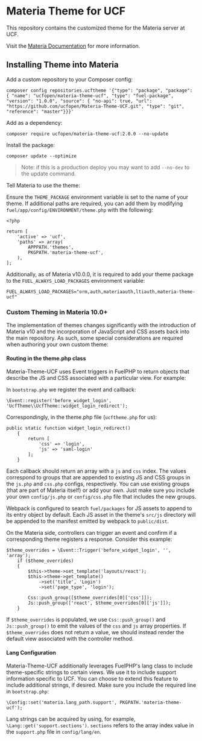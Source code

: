 # Materia Theme for UCF

This repository contains the customized theme for the Materia server at UCF.

Visit the [Materia Documentation](https://ucfopen.github.io/Materia-Docs) for more information.

## Installing Theme into Materia

Add a custom repository to your Composer config:

`composer config repositories.ucftheme '{"type": "package", "package": { "name": "ucfopen/materia-theme-ucf", "type": "fuel-package", "version": "1.0.0", "source": { "no-api": true, "url": "https://github.com/ucfopen/Materia-Theme-UCF.git", "type": "git", "reference": "master"}}}'`

Add as a dependency:

`composer require ucfopen/materia-theme-ucf:2.0.0 --no-update`

Install the package: 

`composer update --optimize`

> Note: if this is a production deploy you may want to add `--no-dev` to the update command.

Tell Materia to use the theme:

Ensure the `THEME_PACKAGE` environment variable is set to the name of your theme. If additional paths are required, you can add them by modifying `fuel/app/config/ENVIRONMENT/theme.php` with the following:

```
<?php

return [
	'active' => 'ucf',
	'paths' => array(
		APPPATH.'themes',
		PKGPATH.'materia-theme-ucf',
	),
];
```

Additionally, as of Materia v10.0.0, it is required to add your theme package to the `FUEL_ALWAYS_LOAD_PACKAGES` environment variable:

```
FUEL_ALWAYS_LOAD_PACKAGES="orm,auth,materiaauth,ltiauth,materia-theme-ucf"
```

### Custom Theming in Materia 10.0+ 

The implementation of themes changes significantly with the introduction of Materia v10 and the incorporation of JavaScript and CSS assets back into the main repository. As such, some special considerations are required when authoring your own custom theme:

#### Routing in the theme.php class

Materia-Theme-UCF uses Event triggers in FuelPHP to return objects that describe the JS and CSS associated with a particular view. For example:

In `bootstrap.php` we register the event and callback:
```
\Event::register('before_widget_login', 'UcfTheme\\UcfTheme::widget_login_redirect');
```
Correspondingly, in the theme.php file (`ucftheme.php` for us):

```
public static function widget_login_redirect()
	{
		return [
			'css' => 'login',
			'js' => 'saml-login'
		];
	}
```

Each callback should return an array with a `js` and `css` index. The values correspond to groups that are appended to existing JS and CSS groups in the `js.php` and `css.php` configs, respectively. You can use existing groups (that are part of Materia itself) or add your own. Just make sure you include your own `config/js.php` or `config/css.php` file that includes the new groups.

Webpack is configured to search `fuel/packages` for JS assets to append to its entry object by default. Each JS asset in the theme's `src/js` directory will be appended to the manifest emitted by webpack to `public/dist`.

On the Materia side, controllers can trigger an event and confirm if a corresponding theme registers a response. Consider this example:

```
$theme_overrides = \Event::Trigger('before_widget_login', '', 'array');
	if ($theme_overrides)
	{
		$this->theme->set_template('layouts/react');
		$this->theme->get_template()
			->set('title', 'Login')
			->set('page_type', 'login');

		Css::push_group([$theme_overrides[0]['css']]);
		Js::push_group(['react', $theme_overrides[0]['js']]);
	}
```

If `$theme_overrides` is populated, we use `Css::push_group()` and `Js::push_group()` to emit the values of the `css` and `js` array properties. If `$theme_overrides` does not return a value, we should instead render the default view associated with the controller method.

#### Lang Configuration

Materia-Theme-UCF additionally leverages FuelPHP's lang class to include theme-specific strings to certain views. We use it to include support information specific to UCF. You can choose to extend this feature to include additional strings, if desired. Make sure you include the required line in `bootstrap.php`:

```
\Config::set('materia.lang_path.support', PKGPATH.'materia-theme-ucf');
```

Lang strings can be acquired by using, for example, `\Lang::get('support.sections')`. `sections` refers to the array index value in the `support.php` file in `config/lang/en`.